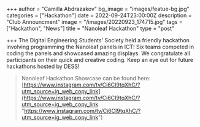 +++
author = "Camilla Abdrazakov"
bg_image = "images/featue-bg.jpg"
categories = ["Hackathon"]
date = 2022-09-24T23:00:00Z
description = "Club Announcment"
image = "/images/20220923_174715.jpg"
tags = ["Hackathon", "News"]
title = "Nanoleaf Hackathon"
type = "post"

+++
The Digital Engineering Students' Society held a friendly hackathon involving programming the Nanoleaf panels in ICT! Six teams competed in coding the panels and showcased amazing displays. We congratulate all participants on their quick and creative coding. Keep an eye out for future hackathons hosted by DESS! 

> Nanoleaf Hackathon Showcase can be found here: [https://www.instagram.com/tv/Ci6CI9tqXhC/?utm_source=ig_web_copy_link](https://www.instagram.com/tv/Ci6CI9tqXhC/?utm_source=ig_web_copy_link "https://www.instagram.com/tv/Ci6CI9tqXhC/?utm_source=ig_web_copy_link")